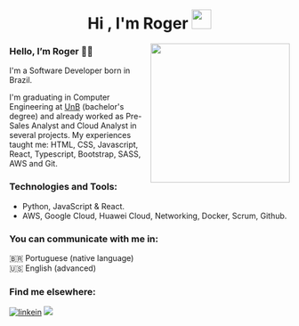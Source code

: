 <h1 align="center">Hi , I'm Roger <img src="https://media.giphy.com/media/hvRJCLFzcasrR4ia7z/giphy.gif" width="35"></h1>
<p align="center">
  
<picture> <img align="right" src="https://github.com/7oSkaaa/7oSkaaa/blob/main/Images/Right_Side.gif?raw=true" width = 250px></picture>

### Hello, I’m Roger 👋🏼

I'm a Software Developer born in Brazil.

I'm graduating in Computer Engineering at <a href="https://cic.unb.br/ec" target="_blank">UnB</a> (bachelor's degree) and already worked as Pre-Sales Analyst and Cloud Analyst in several projects.  My experiences taught me: HTML, CSS, Javascript, React, Typescript, Bootstrap, SASS, AWS and Git.

### Technologies and Tools:
- Python, JavaScript & React.
- AWS, Google Cloud, Huawei Cloud, Networking, Docker, Scrum, Github.

### You can communicate with me in:
🇧🇷 Portuguese (native language) <br>
🇺🇸 English (advanced) 

### Find me elsewhere:
<div>
  <a href="https://www.linkedin.com/in/roger-alencar-it/" target="_blank"><img src="https://img.shields.io/badge/LinkedIn-0A66C2.svg?style=for-the-badge&logo=LinkedIn&logoColor=white" alt="linkein"></a>
  <a href = "mailto:roger.alencar.swe@proton.me"><img src="https://img.shields.io/badge/-Gmail-%23333?style=for-the-badge&logo=gmail&logoColor=white" target="_blank"></a>
  
</div>
